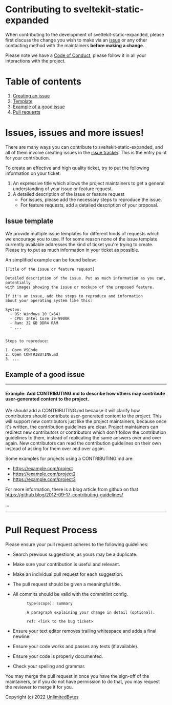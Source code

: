 # Contributing to sveltekit-static-expanded

When contributing to the development of sveltekit-static-expanded, please first discuss the change
you wish to make via an [issue][issues] or any other contacting method with the maintainers
**before making a change**.

Please note we have a [Code of Conduct][code_of_conduct], please follow it in all
your interactions with the project.

# Table of contents

1. [Creating an issue](#issues-issues-and-more-issues)
1. [Template](#issue-template)
1. [Example of a good issue](#example-of-a-good-issue)
1. [Pull requests](#pull-request-process)

# Issues, issues and more issues!

There are many ways you can contribute to sveltekit-static-expanded, and all of them involve creating issues
in the [issue tracker][issues]. This is the entry point for your contribution.

To create an effective and high quality ticket, try to put the following information on your
ticket:

1.  An expressive title which allows the project maintainers to get a general
    understanding of your issue or feature request.
2.  A detailed description of the issue or feature request
    -   For issues, please add the necessary steps to reproduce the issue.
    -   For feature requests, add a detailed description of your proposal.

## Issue template

We provide multiple issue templates for different kinds of requests which we encourage you to use.
If for some reason none of the issue template currently available addresses the kind of ticket
you're trying to create. Please try to put as much information in your ticket as possible.

An simplified example can be found below:

```
[Title of the issue or feature request]

Detailed description of the issue. Put as much information as you can, potentially
with images showing the issue or mockups of the proposed feature.

If it's an issue, add the steps to reproduce and information
about your operating system like this:

System:
  - OS: Windows 10 (x64)
  - CPU: Intel Core i9-9900K
  - Ram: 32 GB DDR4 RAM
  - ...


Steps to reproduce:

1. Open VSCode
2. Open CONTRIBUTING.md
3. ...
```

## Example of a good issue

---

#### Example: Add CONTRIBUTING.md to describe how others may contribute user-generated content to the project.

We should add a CONTRIBUTING.md because it will clarify how contributors should contribute user-generated content
to the project. This will support new contributors just like the project maintainers, because once it's written,
the contribution guidelines are clear. Project maintainers can redirect new contributors or contributors which
don't follow the contribution guidelines to them, instead of replicating the same answers over and over again.
New contributors can read the contribution guidelines on their own instead of asking for them over and over again.

Some examples for projects using a CONTRIBUTING.md are:

-   https://example.com/project
-   https://example.com/project2
-   https://example.com/project3

For more information, there is a blog article from github on that<br/>
https://github.blog/2012-09-17-contributing-guidelines/

...

---

# Pull Request Process

Please ensure your pull request adheres to the following guidelines:

-   Search previous suggestions, as yours may be a duplicate.
-   Make sure your contribution is useful and relevant.
-   Make an individual pull request for each suggestion.
-   The pull request should be given a meaningful title.
-   All commits should be valid with the commitlint config.

    ```
          type(scope): summary

          A paragraph explaining your change in detail (optional).

          ref: <link to the bug ticket>
    ```

-   Ensure your text editor removes trailing whitespace and adds a final newline.
-   Ensure your code works and passes any tests (if available).
-   Ensure your code is properly documented.
-   Check your spelling and grammar.

You may merge the pull request in once you have the sign-off of the maintainers, or if you
do not have permission to do that, you may request the reviewer to merge it for you.

Copyright (c) 2022 [UnlimitedBytes][unlimitedbytes]

[unlimitedbytes]: https://unlimitedbytes.ovh
[code_of_conduct]: CODE_OF_CONDUCT.md
[issues]: https://github.com/unlimitedbytes/sveltekit-static-expanded/issues
